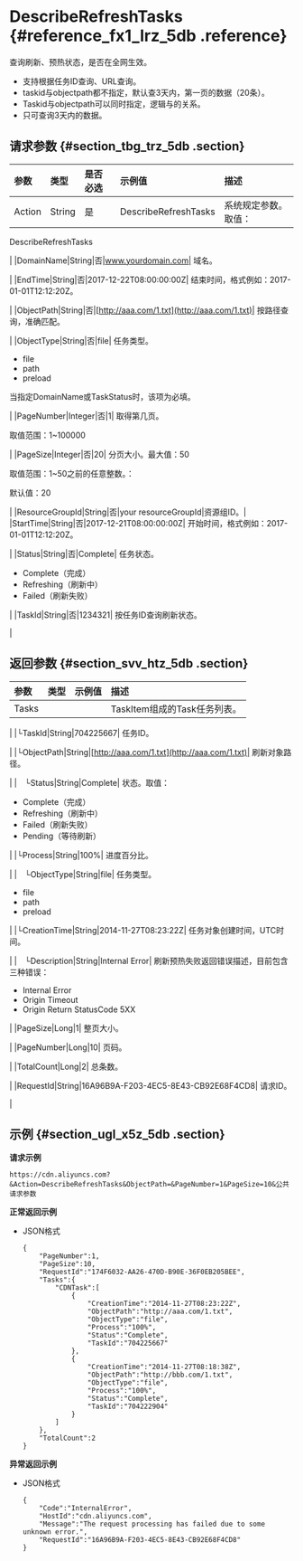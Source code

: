 # DescribeRefreshTasks {#reference_fx1_lrz_5db .reference}

查询刷新、预热状态，是否在全网生效。

-   支持根据任务ID查询、URL查询。
-   taskid与objectpath都不指定，默认查3天内，第一页的数据（20条）。
-   Taskid与objectpath可以同时指定，逻辑与的关系。
-   只可查询3天内的数据。

## 请求参数 {#section_tbg_trz_5db .section}

|参数|类型|是否必选|示例值|描述|
|:-|:-|:---|:--|:-|
|Action|String|是|DescribeRefreshTasks| 系统规定参数。取值：

 DescribeRefreshTasks

 |
|DomainName|String|否|www.yourdomain.com| 域名。

 |
|EndTime|String|否|2017-12-22T08:00:00:00Z| 结束时间，格式例如：2017-01-01T12:12:20Z。

 |
|ObjectPath|String|否|[http://aaa.com/1.txt](http://aaa.com/1.txt)| 按路径查询，准确匹配。

 |
|ObjectType|String|否|file| 任务类型。

-   file
-   path
-   preload

当指定DomainName或TaskStatus时，该项为必填。

 |
|PageNumber|Integer|否|1| 取得第几页。

 取值范围：1~100000

 |
|PageSize|Integer|否|20| 分页大小。最大值：50

 取值范围：1~50之前的任意整数。：

 默认值：20

 |
|ResourceGroupId|String|否|your resourceGroupId|资源组ID。|
|StartTime|String|否|2017-12-21T08:00:00:00Z| 开始时间，格式例如：2017-01-01T12:12:20Z。

 |
|Status|String|否|Complete| 任务状态。

-   Complete（完成）
-   Refreshing（刷新中）
-   Failed（刷新失败）

 |
|TaskId|String|否|1234321| 按任务ID查询刷新状态。

 |

## 返回参数 {#section_svv_htz_5db .section}

|参数|类型|示例值|描述|
|:-|:-|:--|:-|
|Tasks| | | TaskItem组成的Task任务列表。

 |
|└TaskId|String|704225667| 任务ID。

 |
|└ObjectPath|String|[http://aaa.com/1.txt](http://aaa.com/1.txt)| 刷新对象路径。

 |
| └Status|String|Complete| 状态。取值：

-   Complete（完成）
-   Refreshing（刷新中）
-   Failed（刷新失败）
-   Pending（等待刷新）

 |
|└Process|String|100%| 进度百分比。

 |
| └ObjectType|String|file| 任务类型。

-   file
-   path
-   preload

 |
|└CreationTime|String|2014-11-27T08:23:22Z| 任务对象创建时间，UTC时间。

 |
| └Description|String|Internal Error| 刷新预热失败返回错误描述，目前包含三种错误：

-   Internal Error
-   Origin Timeout
-   Origin Return StatusCode 5XX

 |
|PageSize|Long|1| 整页大小。

 |
|PageNumber|Long|10| 页码。

 |
|TotalCount|Long|2| 总条数。

 |
|RequestId|String|16A96B9A-F203-4EC5-8E43-CB92E68F4CD8| 请求ID。

 |

## 示例 {#section_ugl_x5z_5db .section}

**请求示例**

```
https://cdn.aliyuncs.com?&Action=DescribeRefreshTasks&ObjectPath=&PageNumber=1&PageSize=10&公共请求参数
```

**正常返回示例**

-   JSON格式

    ```
    {
        "PageNumber":1,
        "PageSize":10,
        "RequestId":"174F6032-AA26-470D-B90E-36F0EB205BEE",
        "Tasks":{
            "CDNTask":[
                {
                    "CreationTime":"2014-11-27T08:23:22Z",
                    "ObjectPath":"http://aaa.com/1.txt",
                    "ObjectType":"file",
                    "Process":"100%",
                    "Status":"Complete",
                    "TaskId":"704225667"
                },
                {
                    "CreationTime":"2014-11-27T08:18:38Z",
                    "ObjectPath":"http://bbb.com/1.txt",
                    "ObjectType":"file",
                    "Process":"100%",
                    "Status":"Complete",
                    "TaskId":"704222904"
                }
            ]
        },
        "TotalCount":2
    }
    ```


**异常返回示例**

-   JSON格式

    ```
    {
        "Code":"InternalError",
        "HostId":"cdn.aliyuncs.com",
        "Message":"The request processing has failed due to some unknown error.",
        "RequestId":"16A96B9A-F203-4EC5-8E43-CB92E68F4CD8"
    }
    ```


